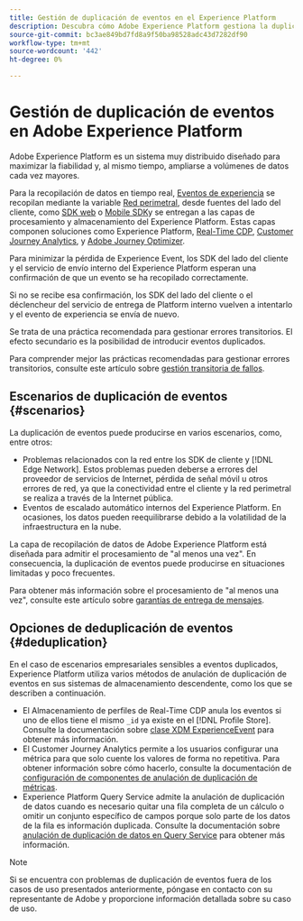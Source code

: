 ```yaml
---
title: Gestión de duplicación de eventos en el Experience Platform
description: Descubra cómo Adobe Experience Platform gestiona la duplicación de eventos
source-git-commit: bc3ae849bd7fd8a9f50ba98528adc43d7282df90
workflow-type: tm+mt
source-wordcount: '442'
ht-degree: 0%

---
```



# Gestión de duplicación de eventos en Adobe Experience Platform

Adobe Experience Platform es un sistema muy distribuido diseñado para maximizar la fiabilidad y, al mismo tiempo, ampliarse a volúmenes de datos cada vez mayores.

Para la recopilación de datos en tiempo real, [Eventos de experiencia](../xdm/classes/experienceevent.md) se recopilan mediante la variable [Red perimetral](../web-sdk/home.md#edge-network), desde fuentes del lado del cliente, como [SDK web](../web-sdk/home.md) o [Mobile SDK](https://developer.adobe.com/client-sdks/home/)y se entregan a las capas de procesamiento y almacenamiento del Experience Platform. Estas capas componen soluciones como Experience Platform, [Real-Time CDP](../rtcdp/home.md), [Customer Journey Analytics](https://experienceleague.adobe.com/docs/analytics-platform/using/cja-overview/cja-overview.html?lang=es), y [Adobe Journey Optimizer](https://experienceleague.adobe.com/docs/journey-optimizer/using/ajo-home.html?lang=es).

Para minimizar la pérdida de Experience Event, los SDK del lado del cliente y el servicio de envío interno del Experience Platform esperan una confirmación de que un evento se ha recopilado correctamente.

Si no se recibe esa confirmación, los SDK del lado del cliente o el déclencheur del servicio de entrega de Platform interno vuelven a intentarlo y el evento de experiencia se envía de nuevo.

Se trata de una práctica recomendada para gestionar errores transitorios. El efecto secundario es la posibilidad de introducir eventos duplicados.

Para comprender mejor las prácticas recomendadas para gestionar errores transitorios, consulte este artículo sobre [gestión transitoria de fallos](https://learn.microsoft.com/en-us/azure/architecture/best-practices/transient-faults).

## Escenarios de duplicación de eventos {#scenarios}

La duplicación de eventos puede producirse en varios escenarios, como, entre otros:

* Problemas relacionados con la red entre los SDK de cliente y [!DNL Edge Network]. Estos problemas pueden deberse a errores del proveedor de servicios de Internet, pérdida de señal móvil u otros errores de red, ya que la conectividad entre el cliente y la red perimetral se realiza a través de la Internet pública.
* Eventos de escalado automático internos del Experience Platform. En ocasiones, los datos pueden reequilibrarse debido a la volatilidad de la infraestructura en la nube.

La capa de recopilación de datos de Adobe Experience Platform está diseñada para admitir el procesamiento de &quot;al menos una vez&quot;. En consecuencia, la duplicación de eventos puede producirse en situaciones limitadas y poco frecuentes.

Para obtener más información sobre el procesamiento de &quot;al menos una vez&quot;, consulte este artículo sobre [garantías de entrega de mensajes](https://docs.confluent.io/kafka/design/delivery-semantics.html).

## Opciones de deduplicación de eventos {#deduplication}

En el caso de escenarios empresariales sensibles a eventos duplicados, Experience Platform utiliza varios métodos de anulación de duplicación de eventos en sus sistemas de almacenamiento descendente, como los que se describen a continuación.

* El Almacenamiento de perfiles de Real-Time CDP anula los eventos si uno de ellos tiene el mismo `_id` ya existe en el [!DNL Profile Store]. Consulte la documentación sobre [clase XDM ExperienceEvent](../xdm/classes/experienceevent.md) para obtener más información.
* El Customer Journey Analytics permite a los usuarios configurar una métrica para que solo cuente los valores de forma no repetitiva. Para obtener información sobre cómo hacerlo, consulte la documentación de [configuración de componentes de anulación de duplicación de métricas](https://experienceleague.adobe.com/docs/analytics-platform/using/cja-dataviews/component-settings/metric-deduplication.html?lang=es).
* Experience Platform Query Service admite la anulación de duplicación de datos cuando es necesario quitar una fila completa de un cálculo o omitir un conjunto específico de campos porque solo parte de los datos de la fila es información duplicada. Consulte la documentación sobre [anulación de duplicación de datos en Query Service](../query-service/key-concepts/deduplication.md) para obtener más información.

>[!NOTE]
>
>Si se encuentra con problemas de duplicación de eventos fuera de los casos de uso presentados anteriormente, póngase en contacto con su representante de Adobe y proporcione información detallada sobre su caso de uso.